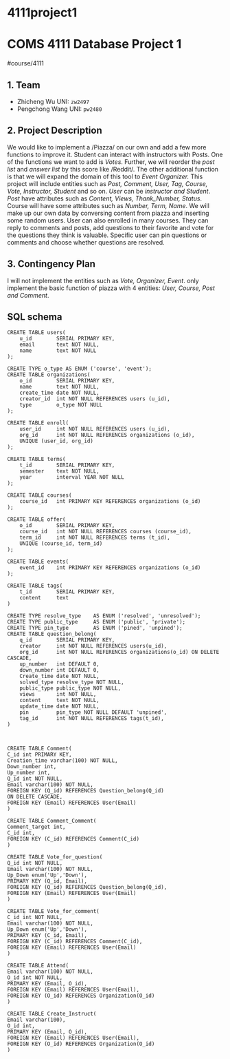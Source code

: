 # 4111project1
# COMS 4111 Database Project 1
#course/4111

## 1. Team
* Zhicheng Wu           UNI: `zw2497` 
* Pengchong Wang        UNI: `pw2480`      


## 2. Project Description 
We would like to implement a /Piazza/ on our own and add a few more functions to improve it.  Student can interact with instructors with Posts. One of the functions we want to add is *Votes*. Further, we will reorder the *post list*  and *answer list* by this score like /Reddit/. The other additional function is that we will expand the domain of this tool to *Event Organizer.* This project will include entities such as *Post, Comment, User, Tag, Course, Vote, Instructor, Student* and so on. *User* can be *instructor and Student*.  *Post* have attributes such as *Content, Views, Thank_Number, Status*. Course will have some attributes such as *Number, Term, Name*. We will make up our own data by conversing  content from piazza and inserting some random users. User can also enrolled in many courses. They can reply to comments and posts, add questions to their favorite and vote for the questions they think is valuable. Specific user can pin questions or comments and choose whether questions are resolved.

## 3. Contingency Plan
I will not implement the entities such as *Vote, Organizer, Event*. only implement the basic function of piazza with 4 entities: *User, Course, Post and Comment*.

## SQL schema
```
CREATE TABLE users(
    u_id        SERIAL PRIMARY KEY,
    email       text NOT NULL,
    name        text NOT NULL
);

CREATE TYPE o_type AS ENUM ('course', 'event');
CREATE TABLE organizations(
    o_id        SERIAL PRIMARY KEY,
    name        text NOT NULL,
    create_time date NOT NULL,
    creator_id  int NOT NULL REFERENCES users (u_id),
    type        o_type NOT NULL
);

CREATE TABLE enroll(
    user_id     int NOT NULL REFERENCES users (u_id),
    org_id      int NOT NULL REFERENCES organizations (o_id),
    UNIQUE (user_id, org_id)
);

CREATE TABLE terms(
    t_id        SERIAL PRIMARY KEY,
    semester    text NOT NULL,
    year        interval YEAR NOT NULL
);

CREATE TABLE courses(
    course_id   int PRIMARY KEY REFERENCES organizations (o_id)
);

CREATE TABLE offer(
    o_id        SERIAL PRIMARY KEY,
    course_id   int NOT NULL REFERENCES courses (course_id),
    term_id     int NOT NULL REFERENCES terms (t_id),
    UNIQUE (course_id, term_id)
);

CREATE TABLE events(
    event_id    int PRIMARY KEY REFERENCES organizations (o_id)
);

CREATE TABLE tags(
    t_id        SERIAL PRIMARY KEY,
    content     text
)

CREATE TYPE resolve_type    AS ENUM ('resolved', 'unresolved');
CREATE TYPE public_type     AS ENUM ('public', 'private');
CREATE TYPE pin_type        AS ENUM ('pined', 'unpined');
CREATE TABLE question_belong(
    q_id        SERIAL PRIMARY KEY,
    creator     int NOT NULL REFERENCES users(u_id),
    org_id      int NOT NULL REFERENCES organizations(o_id) ON DELETE CASCADE,
    up_number   int DEFAULT 0,
    down_number int DEFAULT 0,
    Create_time date NOT NULL,
    solved_type resolve_type NOT NULL,
    public_type public_type NOT NULL,
    views       int NOT NULL,
    content     text NOT NULL,
    update_time date NOT NULL,
    pin         pin_type NOT NULL DEFAULT 'unpined',
    tag_id      int NOT NULL REFERENCES tags(t_id),
)



CREATE TABLE Comment(
C_id int PRIMARY KEY,
Creation_time varchar(100) NOT NULL,
Down_number int,
Up_number int,
Q_id int NOT NULL,
Email varchar(100) NOT NULL,
FOREIGN KEY (Q_id) REFERENCES Question_belong(Q_id)
ON DELETE CASCADE,
FOREIGN KEY (Email) REFERENCES User(Email)
)

CREATE TABLE Comment_Comment( 
Comment_target int,
C_id int,
FOREIGN KEY (C_id) REFERENCES Comment(C_id)
)

CREATE TABLE Vote_for_question(
Q_id int NOT NULL,
Email varchar(100) NOT NULL,
Up_Down enum('Up','Down'),
PRIMARY KEY (Q_id, Email),
FOREIGN KEY (Q_id) REFERENCES Question_belong(Q_id),
FOREIGN KEY (Email) REFERENCES User(Email)
)

CREATE TABLE Vote_for_comment(
C_id int NOT NULL,
Email varchar(100) NOT NULL,
Up_Down enum('Up','Down'),
PRIMARY KEY (C_id, Email),
FOREIGN KEY (C_id) REFERENCES Comment(C_id),
FOREIGN KEY (Email) REFERENCES User(Email)
)

CREATE TABLE Attend(
Email varchar(100) NOT NULL,
O_id int NOT NULL,
PRIMARY KEY (Email, O_id),
FOREIGN KEY (Email) REFERENCES User(Email),
FOREIGN KEY (O_id) REFERENCES Organization(O_id)
)

CREATE TABLE Create_Instruct(
Email varchar(100),
O_id int,
PRIMARY KEY (Email, O_id),
FOREIGN KEY (Email) REFERENCES User(Email),
FOREIGN KEY (O_id) REFERENCES Organization(O_id)
)
```













